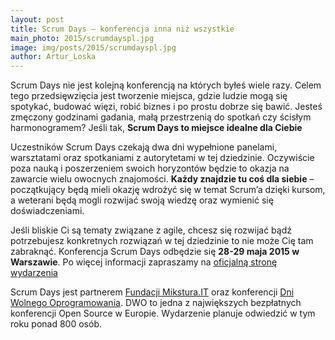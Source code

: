 ```yaml
---
layout: post
title: Scrum Days – konferencja inna niż wszystkie
main_photo: 2015/scrumdayspl.jpg
image: img/posts/2015/scrumdayspl.jpg
author: Artur_Loska
---
```


Scrum Days nie jest kolejną konferencją na których byłeś wiele razy. Celem tego przedsięwzięcia jest tworzenie miejsca, gdzie ludzie mogą się spotykać, budować więzi, robić biznes i po prostu dobrze się bawić. Jesteś zmęczony godzinami gadania, małą przestrzenią do spotkań czy ścisłym harmonogramem? Jeśli tak, **Scrum Days to miejsce idealne dla Ciebie**

Uczestników Scrum Days czekają dwa dni wypełnione panelami, warsztatami oraz spotkaniami z autorytetami w tej dziedzinie. Oczywiście poza nauką i poszerzeniem swoich horyzontów będzie to okazja na zawarcie wielu owocnych znajomości. **Każdy znajdzie tu coś dla siebie** – początkujący będą mieli okazję wdrożyć się w temat Scrum’a dzięki kursom, a weterani będą mogli rozwijać swoją wiedzę oraz wymienić się doświadczeniami.

Jeśli bliskie Ci są tematy związane z agile, chcesz się rozwijać bądź potrzebujesz konkretnych rozwiązań w tej dziedzinie to nie może Cię tam zabraknąć. Konferencja Scrum Days odbędzie się **28-29 maja 2015 w Warszawie**. Po więcej informacji zapraszamy na [oficjalną stronę wydarzenia](http://www.scrumdays.pl/)

Scrum Days jest partnerem [Fundacji Mikstura.IT](http://mikstura.it) oraz konferencji [Dni Wolnego Oprogramowania](http://dwo.mikstura.it). DWO to jedna z największych bezpłatnych konferencji Open Source w Europie. Wydarzenie planuje odwiedzić w tym roku ponad 800 osób.

